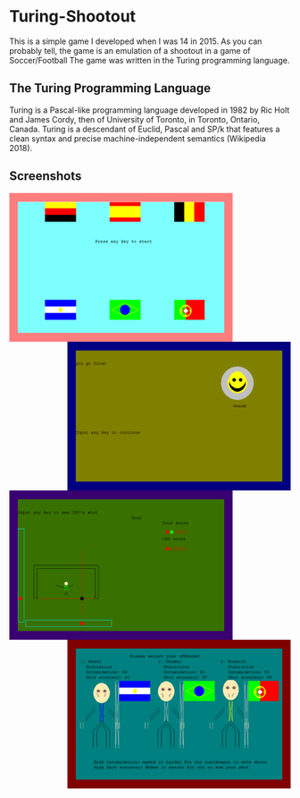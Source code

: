 # Turing-Shootout
This is a simple game I developed when I was 14 in 2015. As you can probably tell, the game is an emulation of a shootout in a game of Soccer/Football The game was written in the Turing programming language. 
## The Turing Programming Language
Turing is a Pascal-like programming language developed in 1982 by Ric Holt and James Cordy, then of University of Toronto, in Toronto, Ontario, Canada. Turing is a descendant of Euclid, Pascal and SP/k that features a clean syntax and precise machine-independent semantics (Wikipedia 2018).
## Screenshots
<img align="left" src="https://github.com/WilliamAmbrozic/Turing-Shootout/blob/master/Screenshots/PREV_2.png" width="400"><img align="right" src="https://github.com/WilliamAmbrozic/Turing-Shootout/blob/master/Screenshots/PREV_4.png" width="400">
<img align="left" src="https://github.com/WilliamAmbrozic/Turing-Shootout/blob/master/Screenshots/PREV_1.png" width="400"><img align="right" src="https://github.com/WilliamAmbrozic/Turing-Shootout/blob/master/Screenshots/PREV_3.png" width="400">
